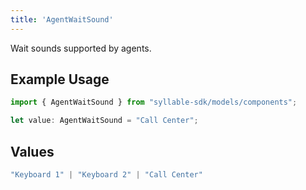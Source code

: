 ```yaml
---
title: 'AgentWaitSound'
---
```


Wait sounds supported by agents.

## Example Usage

```typescript
import { AgentWaitSound } from "syllable-sdk/models/components";

let value: AgentWaitSound = "Call Center";
```

## Values

```typescript
"Keyboard 1" | "Keyboard 2" | "Call Center"
```